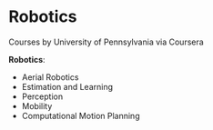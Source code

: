 # Robotics
Courses by University of Pennsylvania via Coursera

**Robotics**: 
- Aerial Robotics
- Estimation and Learning
- Perception
- Mobility
- Computational Motion Planning
